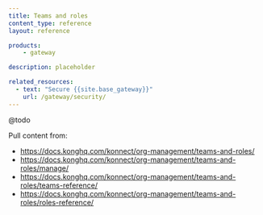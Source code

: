 ```yaml
---
title: Teams and roles
content_type: reference
layout: reference

products:
    - gateway

description: placeholder

related_resources:
  - text: "Secure {{site.base_gateway}}"
    url: /gateway/security/
---
```


@todo

Pull content from:
* https://docs.konghq.com/konnect/org-management/teams-and-roles/
* https://docs.konghq.com/konnect/org-management/teams-and-roles/manage/
* https://docs.konghq.com/konnect/org-management/teams-and-roles/teams-reference/
* https://docs.konghq.com/konnect/org-management/teams-and-roles/roles-reference/